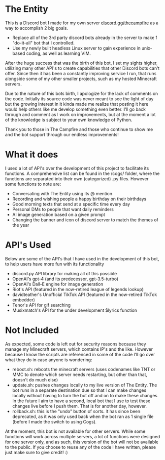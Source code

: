 # The Entity
This is a Discord bot I made for my own server [discord.gg/thecampfire](http://www.discord.gg/thecampfire) as a way to accomplish 2 big goals.
- Replace all of the 3rd party discord bots already in the server to make 1 "do-it-all" bot that I controlled.
- Use my newly built headless Linux server to gain experience in unix-based coding, as well as learning VIM.

After the huge success that was the birth of this bot, I set my sights higher, utilizing many other API's to create capabilities that other Discord bots can't offer. Since then it has been a constantly improving service I run, that runs alongside some of my other smaller projects, such as my hosted Minecraft servers.

Due to the nature of this bots birth, I apologize for the lack of comments on the code. Initially its source code was never meant to see the light of day but the growing interest in it kinda made me realize that posting it here would help others like me develop something even better. I'll go back through and comment as I work on improvements, but at the moment a lot of the knowledge is subject to your own knowledge of Python.

Thank you to those in The Campfire and those who continue to show me and the bot support through our endless improvements!

# What it does
I used a lot of API's over the development of this project to facilitate its functions. A comprehensive list can be found in the /cogs/ folder, where the functions are separated into their own (categorized) .py files. However some functions to note are:
- Conversating with The Entity using its @ mention
- Recording and wishing people a happy birthday on their birthdays
- Good morning texts that send at a specific time every day
- Personal DMs to people that want daily reminders
- AI image generation based on a given prompt
- Changing the banner and icon of discord server to match the themes of the year

# API's Used
Below are some of the API's that I have used in the development of this bot, to help users have more fun with its functionality
- discord.py API library for making all of this possible
- OpenAI's gpt-4 (and its predecessor, gpt-3.5-turbo)
- OpenAI's Dall-E engine for image generation
- Riot's API (featured in the now-retired league of legends lookup)
- davidteather's Unofficial TikTok API (featured in the now-retired TikTok embedder)
- Tenor's API for gif searching
- Musixmatch's API for the under development $lyrics function

# Not Included
As expected, some code is left out for security reasons because they manage my Minecraft servers, which contains IP's and the like. However because I know the scripts are referenced in some of the code I'll go over what they do in case anyone is wondering:
- reboot.sh: reboots the minecraft servers (uses codenames like TNT or MMC to denote which server needs restarting, but other than that, doesn't do much else)
- update.sh: pushes changes locally to my live version of The Entity. The bot runs in a separate destination due so that I can make changes locally without having to turn the bot off and on to make these changes. In the future I aim to have a second, local bot that I use to test these changes live before I push them. That is for another day, however.
- rollback.sh: this is the "undo" button of sorts. It has since been deprecated, as it was only used back when the bot ran as 1 single file (before I made the switch to using Cogs).

At the moment, this bot is not available for other servers. While some functions will work across multiple servers, a lot of functions were designed for one server only, and as such, this version of the bot will not be available to the public. If you choose to reuse any of the code I have written, please just make sure to give credit! :)
